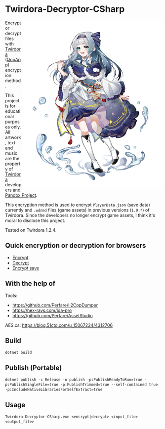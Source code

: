 # Twirdora-Decryptor-CSharp

<img align="right" width="450" alt="小蓝梦" src="./image/小蓝梦.png">

Encrypt or decrypt files with [Twirdora](https://www.taptap.cn/app/212893) ([QooApp](https://apps.qoo-app.com/app/19984)) encryption method.

This project is for educational purposes only. All artwork, text and music are the property of [Twirdora](https://x.com/Twirdora) developers and [Pandox Project](https://x.com/PandoxP).

This encryption method is used to encrypt `PlayerData.json` (save data) currently and `.wdnmd` files (game assets) in previous versions (`1.0.*`) of Twirdora. Since the developers no longer encrypt game assets, I think it's moral to disclose this project.

Tested on Twirdora 1.2.4.

## Quick encryption or decryption for browsers

-   [Encrypt](<https://gchq.github.io/CyberChef/#recipe=AES_Encrypt(%7B'option':'Base64','string':'p1MTzxgZM5M0/%2BNqfP6cSIzBcQfFI4aAnnH%2B3UIu3ws%3D'%7D,%7B'option':'Base64','string':'Rkb4jvUy/ye7Cd7k89QQgQ%3D%3D'%7D,'CBC','Raw','Raw',%7B'option':'Hex','string':''%7D)>)
-   [Decrypt](<https://gchq.github.io/CyberChef/#recipe=AES_Decrypt(%7B'option':'Base64','string':'p1MTzxgZM5M0/%2BNqfP6cSIzBcQfFI4aAnnH%2B3UIu3ws%3D'%7D,%7B'option':'Base64','string':'Rkb4jvUy/ye7Cd7k89QQgQ%3D%3D'%7D,'CBC','Raw','Raw',%7B'option':'Hex','string':''%7D,%7B'option':'Hex','string':''%7D)>)
-   [Encrypt save](<https://gchq.github.io/CyberChef/#recipe=JSON_Minify()Encode_text('UTF-8%20(65001)')AES_Encrypt(%7B'option':'Base64','string':'p1MTzxgZM5M0/%2BNqfP6cSIzBcQfFI4aAnnH%2B3UIu3ws%3D'%7D,%7B'option':'Base64','string':'Rkb4jvUy/ye7Cd7k89QQgQ%3D%3D'%7D,'CBC','Raw','Raw',%7B'option':'Hex','string':''%7D)>)

## With the help of

Tools:

-   <https://github.com/Perfare/Il2CppDumper>
-   <https://hex-rays.com/ida-pro>
-   <https://github.com/Perfare/AssetStudio>

AES.cs: <https://blog.51cto.com/u_15067234/4312706>

## Build

```shell
dotnet build
```

## Publish (Portable)

```shell
dotnet publish -c Release -o publish -p:PublishReadyToRun=true -p:PublishSingleFile=true -p:PublishTrimmed=true --self-contained true -p:IncludeNativeLibrariesForSelfExtract=true
```

## Usage

```shell
Twirdora-Decryptor-CSharp.exe <encrypt|decrypt> <input_file> <output_file>
```
